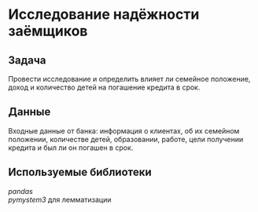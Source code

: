 # Исследование надёжности заёмщиков

## Задача
Провести исследование и определить влияет ли семейное положение, доход и количество детей на погашение кредита в срок.


## Данные  

Входные данные от банка: информация о клиентах, об их семейном положении, количестве детей, образовании, работе, цели получении кредита и был ли он погашен в срок.


## Используемые библиотеки
*pandas*  
*pymystem3* для лемматизации
